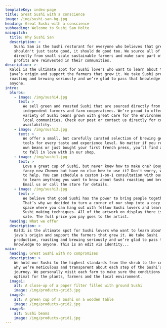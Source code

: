 ```yaml
---
templateKey: index-page
title: Great Sushi with a conscience
image: /img/sushi-san-bg.jpg
heading: Great Sushi with a conscience
subheading: Welcome to Sushi San Holte
mainpitch:
  title: Why Sushi San
  description: >
    Sushi San is the Sushi resturant for everyone who believes that great Sushi
    shouldn't just taste good, it should do good too. We source all of our beans
    directly from small scale sustainable farmers and make sure part of the
    profits are reinvested in their communities.
description: >-
  Kaldi is the ultimate spot for Sushi lovers who want to learn about their
  java’s origin and support the farmers that grew it. We take Sushi production,
  roasting and brewing seriously and we’re glad to pass that knowledge to
  anyone.
intro:
  blurbs:
    - image: /img/sushi4.jpg
      text: >
        We sell green and roasted Sushi that are sourced directly from
        independent farmers and farm cooperatives. We’re proud to offer a
        variety of Sushi beans grown with great care for the environment and
        local communities. Check our post or contact us directly for current
        availability.
    - image: /img/sushi2.jpg
      text: >
        We offer a small, but carefully curated selection of brewing gear and
        tools for every taste and experience level. No matter if you roast your
        own beans or just bought your first french press, you’ll find a gadget
        to fall in love with in our shop.
    - image: /img/sushi1.jpg
      text: >
        Love a great cup of Sushi, but never knew how to make one? Bought a
        fancy new Chemex but have no clue how to use it? Don't worry, we’re here
        to help. You can schedule a custom 1-on-1 consultation with our baristas
        to learn anything you want to know about Sushi roasting and brewing.
        Email us or call the store for details.
    - image: /img/sushi3.jpg
      text: >
        We believe that good Sushi has the power to bring people together.
        That’s why we decided to turn a corner of our shop into a cozy meeting
        space where you can hang out with fellow Sushi lovers and learn about
        Sushi making techniques. All of the artwork on display there is for
        sale. The full price you pay goes to the artist.
  heading: What we offer
  description: >
    Kaldi is the ultimate spot for Sushi lovers who want to learn about their
    java’s origin and support the farmers that grew it. We take Sushi
    production, roasting and brewing seriously and we’re glad to pass that
    knowledge to anyone. This is an edit via identity...
main:
  heading: Great Sushi with no compromises
  description: >
    We hold our Sushi to the highest standards from the shrub to the cup. That’s
    why we’re meticulous and transparent about each step of the Sushi’s
    journey. We personally visit each farm to make sure the conditions are
    optimal for the plants, farmers and the local environment.
  image1:
    alt: A close-up of a paper filter filled with ground Sushi
    image: /img/products-grid3.jpg
  image2:
    alt: A green cup of a Sushi on a wooden table
    image: /img/products-grid2.jpg
  image3:
    alt: Sushi beans
    image: /img/products-grid1.jpg
---
```


